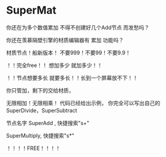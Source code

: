 # SuperMat
你还在为多个数值累加 不得不创建好几个Add节点 而发愁吗？

你还在羡慕隔壁引擎的材质编辑器有 累加 功能吗？

材质节点！船新版本！ 不要999！不要99！不要9.9！

！！完全free！！ 想加多少 就加多少！！ 

！！节点想要多长 就要多长！！长到一个屏幕放不下！！

你只管加，剩下的交给材质， 

无限相加！无限相乘！ 代码已经给出示例， 你完全可以写出自己的 SuperDivide，SuperSubtract


节点名字 SuperAdd , 快捷搜索"s+"

SuperMultiply, 快捷搜索"s*"

！！！！FREE！！！！
